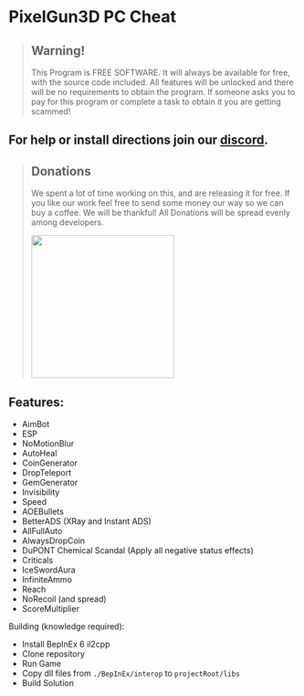 # PixelGun3D PC Cheat

> ## Warning!
> This Program is FREE SOFTWARE.
It will always be available for free, with the source code included. All features will be unlocked and there will be no requirements to obtain the program. If someone asks you to pay for this program or complete a task to obtain it you are getting scammed!

## For help or install directions join our [discord](https://discord.gg/aNZ2nKrtAx).

> ## Donations
> We spent a lot of time working on this, and are releasing it for free.
> If you like our work feel free to send some money our way so we can buy a coffee.
> We will be thankful! All Donations will be spread evenly among developers.
> 
> [<img src="https://raw.githubusercontent.com/aha999/DonateButtons/master/Paypal.png" width="250">](https://www.paypal.com/ncp/payment/M3V7Q3Q295AHW)

## Features:
- AimBot
- ESP
- NoMotionBlur
- AutoHeal
- CoinGenerator
- DropTeleport
- GemGenerator
- Invisibility
- Speed
- AOEBullets
- BetterADS (XRay and Instant ADS)
- AllFullAuto
- AlwaysDropCoin
- DuPONT Chemical Scandal (Apply all negative status effects)
- Criticals
- IceSwordAura
- InfiniteAmmo
- Reach
- NoRecoil (and spread)
- ScoreMultiplier

Building (knowledge required):

- Install BepInEx 6 il2cpp
- Clone repository
- Run Game
- Copy dll files from `./BepInEx/interop` to `projectRoot/libs`
- Build Solution
